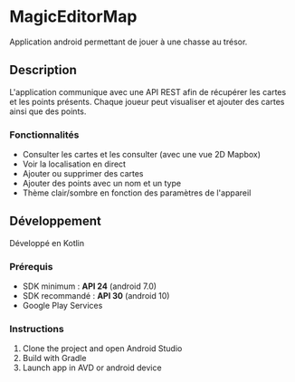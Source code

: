 # MagicEditorMap

Application android permettant de jouer à une chasse au trésor.

## Description

L'application communique avec une API REST afin de récupérer les cartes et les points présents.
Chaque joueur peut visualiser et ajouter des cartes ainsi que des points.

### Fonctionnalités
- Consulter les cartes et les consulter (avec une vue 2D Mapbox)
- Voir la localisation en direct
- Ajouter ou supprimer des cartes
- Ajouter des points avec un nom et un type
- Thème clair/sombre en fonction des paramètres de l'appareil

## Développement
Développé en Kotlin

### Prérequis
- SDK minimum : **API 24** (android 7.0)
- SDK recommandé : **API 30** (android 10)
- Google Play Services

### Instructions
1. Clone the project and open Android Studio
2. Build with Gradle
3. Launch app in AVD or android device